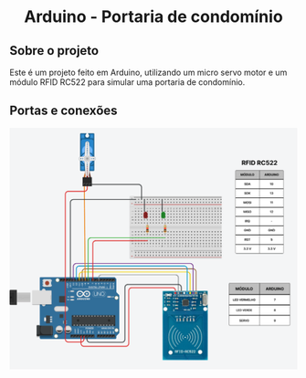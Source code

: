 <div align="center">

# Arduino - Portaria de condomínio

</div>

## Sobre o projeto

Este é um projeto feito em Arduino, utilizando um micro servo motor e um módulo RFID RC522 para simular uma portaria de condomínio.

## Portas e conexões

<img src="readmeImages/arduino-example.png">